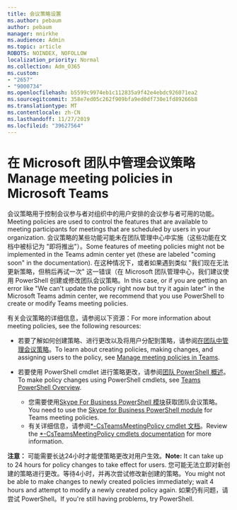 ```yaml
---
title: 会议策略设置
ms.author: pebaum
author: pebaum
manager: mnirkhe
ms.audience: Admin
ms.topic: article
ROBOTS: NOINDEX, NOFOLLOW
localization_priority: Normal
ms.collection: Adm_O365
ms.custom:
- "2657"
- "9000734"
ms.openlocfilehash: b5599c9974eb1c112835a9f42e4ebdc926071ea2
ms.sourcegitcommit: 358e7ed05c262f909bfa9ed0df730e1fd89266b8
ms.translationtype: MT
ms.contentlocale: zh-CN
ms.lasthandoff: 11/27/2019
ms.locfileid: "39627564"
---
```

# <a name="manage-meeting-policies-in-microsoft-teams"></a><span data-ttu-id="34b80-102">在 Microsoft 团队中管理会议策略</span><span class="sxs-lookup"><span data-stu-id="34b80-102">Manage meeting policies in Microsoft Teams</span></span>

<span data-ttu-id="34b80-103">会议策略用于控制会议参与者对组织中的用户安排的会议参与者可用的功能。</span><span class="sxs-lookup"><span data-stu-id="34b80-103">Meeting policies are used to control the features that are available to meeting participants for meetings that are scheduled by users in your organization.</span></span> <span data-ttu-id="34b80-104">会议策略的某些功能可能未在团队管理中心中实施（这些功能在文档中被标记为 "即将推出"）。</span><span class="sxs-lookup"><span data-stu-id="34b80-104">Some features of meeting policies might not be implemented in the Teams admin center yet (these are labeled "coming soon" in the documentation).</span></span> <span data-ttu-id="34b80-105">在这种情况下，或者如果遇到类似 "我们现在无法更新策略，但稍后再试一次" 这一错误（在 Microsoft 团队管理中心，我们建议使用 PowerShell 创建或修改团队会议策略。</span><span class="sxs-lookup"><span data-stu-id="34b80-105">In this case, or if you are getting an error like "We can't update the policy right now but try it again later" in the Microsoft Teams admin center, we recommend that you use PowerShell to create or modify Teams meeting policies.</span></span> 

<span data-ttu-id="34b80-106">有关会议策略的详细信息，请参阅以下资源：</span><span class="sxs-lookup"><span data-stu-id="34b80-106">For more information about meeting policies, see the following resources:</span></span>

- <span data-ttu-id="34b80-107">若要了解如何创建策略、进行更改以及将用户分配到策略，请参阅[在团队中管理会议策略](https://docs.microsoft.com/microsoftteams/meeting-policies-in-teams)。</span><span class="sxs-lookup"><span data-stu-id="34b80-107">To learn about creating policies, making changes, and assigning users to the policy, see [Manage meeting policies in Teams](https://docs.microsoft.com/microsoftteams/meeting-policies-in-teams).</span></span>

- <span data-ttu-id="34b80-108">若要使用 PowerShell cmdlet 进行策略更改，请参阅[团队 PowerShell 概述](https://docs.microsoft.com/microsoftteams/teams-powershell-overview)。</span><span class="sxs-lookup"><span data-stu-id="34b80-108">To make policy changes using PowerShell cmdlets, see [Teams PowerShell Overview](https://docs.microsoft.com/microsoftteams/teams-powershell-overview).</span></span> 
    - <span data-ttu-id="34b80-109">您需要使用[Skype For Business PowerShell 模块](https://www.microsoft.com/download/details.aspx?id=39366)获取团队会议策略。</span><span class="sxs-lookup"><span data-stu-id="34b80-109">You need to use the [Skype for Business PowerShell module](https://www.microsoft.com/download/details.aspx?id=39366) for Teams meeting policies.</span></span> 
    - <span data-ttu-id="34b80-110">有关详细信息，请参阅[\*-CsTeamsMeetingPolicy cmdlet 文档](https://docs.microsoft.com/search/?search=CsTeamsMeetingPolicy&view=skype-ps)。</span><span class="sxs-lookup"><span data-stu-id="34b80-110">Review the [\*-CsTeamsMeetingPolicy cmdlets documentation](https://docs.microsoft.com/search/?search=CsTeamsMeetingPolicy&view=skype-ps) for more information.</span></span>

<span data-ttu-id="34b80-111">**注意：** 可能需要长达24小时才能使策略更改对用户生效。</span><span class="sxs-lookup"><span data-stu-id="34b80-111">**Note:** It can take up to 24 hours for policy changes to take effect for users.</span></span> <span data-ttu-id="34b80-112">您可能无法立即对新创建的策略进行更改。等待4小时，并再次尝试修改新创建的策略。</span><span class="sxs-lookup"><span data-stu-id="34b80-112">You might not be able to make changes to newly created policies immediately; wait 4 hours and attempt to modify a newly created policy again.</span></span> <span data-ttu-id="34b80-113">如果仍有问题，请尝试 PowerShell。</span><span class="sxs-lookup"><span data-stu-id="34b80-113">If you're still having problems, try PowerShell.</span></span>  